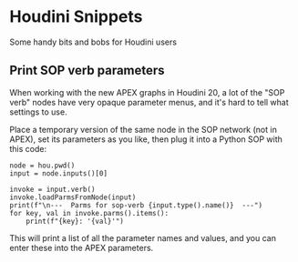 # Houdini Snippets
Some handy bits and bobs for Houdini users

## Print SOP verb parameters
When working with the new APEX graphs in Houdini 20, a lot of the "SOP verb" nodes have very opaque parameter menus, and it's hard to tell what settings to use.

Place a temporary version of the same node in the SOP network (not in APEX), set its parameters as you like, then plug it into a Python SOP with this code:
```
node = hou.pwd()
input = node.inputs()[0]

invoke = input.verb()
invoke.loadParmsFromNode(input)
print(f"\n---  Parms for sop-verb {input.type().name()}  ---")
for key, val in invoke.parms().items():
    print(f"{key}: '{val}'")
```
This will print a list of all the parameter names and values, and you can enter these into the APEX parameters.
